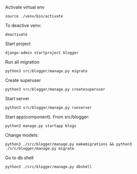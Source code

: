 
Activate virtual env
```
source ./venv/bin/activate
```
To deactive venv:
```
deactivate
```

Start project
```
django-admin startproject blogger
```

Run all migration
```
python3 src/blogger/manage.py migrate
```

Create superuser
```
python3 src/blogger/manage.py createsuperuser
```


Start server
```
python3 src/blogger/manage.py runserver
```

Start app(component).
From src/blogger:
```
python3 manage.py startapp blogs
```

Change models:
```
python3 ./src/blogger/manage.py makemigrations && python3 ./src/blogger/manage.py migrate
```

Go to db shell
```
python3 ./src/blogger/manage.py dbshell
```